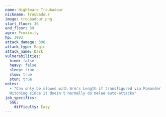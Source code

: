 ```yaml
---
name: Nightmare Troubadour
nickname: Troubadour
image: troubadour.png
start_floor: 36
end_floor: 39
agro: Proximity
hp: 3992
attack_damage: 398
attack_type: Magic
attack_name: Dark
vulnerabilities:
  bind: false
  heavy: false
  sleep: true
  slow: true
  stun: true
notes:
  - "Can only be slowed with Arm's Length if transfigured via Pomander of
  Witching since it doesn't normally do melee auto-attacks"
job_specifics:
  SGE:
    difficulty: Easy
---
```

